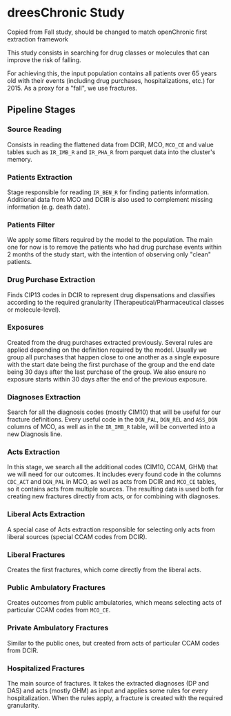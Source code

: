 # dreesChronic Study

Copied from Fall study, should be changed to match openChronic first extraction framework

This study consists in searching for drug classes or molecules that can improve the risk of falling.

For achieving this, the input population contains all patients over 65 years old with their events (including drug purchases, hospitalizations, etc.) for 2015. As a proxy for a "fall", we use fractures.

## Pipeline Stages

### Source Reading

Consists in reading the flattened data from DCIR, MCO, `MCO_CE` and value tables such as `IR_IMB_R` and `IR_PHA_R` from parquet data into the cluster's memory.

### Patients Extraction

Stage responsible for reading `IR_BEN_R` for finding patients information. Additional data from MCO and DCIR is also used to complement missing information (e.g. death date).

### Patients Filter

We apply some filters required by the model to the population. The main one for now is to remove the patients who had drug purchase events within 2 months of the study start, with the intention of observing only "clean" patients.

### Drug Purchase Extraction

Finds CIP13 codes in DCIR to represent drug dispensations and classifies according to the required granularity (Therapeutical/Pharmaceutical classes or molecule-level).

### Exposures

Created from the drug purchases extracted previously. Several rules are applied depending on the definition required by the model. Usually we group all purchases that happen close to one another as a single exposure with the start date being the first purchase of the group and the end date being 30 days after the last purchase of the group. We also ensure no exposure starts within 30 days after the end of the previous exposure.

### Diagnoses Extraction

Search for all the diagnosis codes (mostly CIM10) that will be useful for our fracture definitions. Every useful code in the `DGN_PAL`, `DGN_REL` and `ASS_DGN` columns of MCO, as well as in the `IR_IMB_R` table, will be converted into a new Diagnosis line.

### Acts Extraction

In this stage, we search all the additional codes (CIM10, CCAM, GHM) that we will need for our outcomes. It includes every found code in the columns `CDC_ACT` and `DGN_PAL` in MCO, as well as acts from DCIR and `MCO_CE` tables, so it contains acts from multiple sources. The resulting data is used both for creating new fractures directly from acts, or for combining with diagnoses.

### Liberal Acts Extraction

A special case of Acts extraction responsible for selecting only acts from liberal sources (special CCAM codes from DCIR).

### Liberal Fractures

Creates the first fractures, which come directly from the liberal acts.

### Public Ambulatory Fractures

Creates outcomes from public ambulatories, which means selecting acts of particular CCAM codes from `MCO_CE`.

### Private Ambulatory Fractures

Similar to the public ones, but created from acts of particular CCAM codes from DCIR.

### Hospitalized Fractures

The main source of fractures. It takes the extracted diagnoses (DP and DAS) and acts (mostly GHM) as input and applies some rules for every hospitalization. When the rules apply, a fracture is created with the required granularity.
